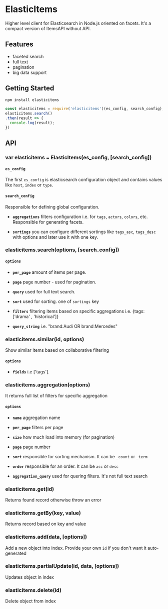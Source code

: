 # ElasticItems

Higher level client for Elasticsearch in Node.js oriented on facets. It's a compact version of ItemsAPI without API.

## Features

- faceted search
- full text
- pagination
- big data support

## Getting Started

```bash
npm install elasticitems
```

```js
const elasticitems = require('elasticitems')(es_config, search_config);
elasticitems.search()
.then(result => {
  console.log(result);
})
```

## API

### var elasticitems = ElasticItems(es_config, [search_config])

#### `es_config`

The first `es_config` is elasticsearch configuration object and contains values like `host`, `index` or `type`.

#### `search_config`

Responsible for defining global configuration.

  * **<code>aggregations</code>** filters configuration i.e. for `tags`, `actors`, `colors`, etc. Responsible for generating facets.

  * **<code>sortings</code>** you can configure different sortings like `tags_asc`, `tags_desc` with options and later use it with one key.

### elasticitems.search(options, [search_config])

#### `options`

  * **<code>per_page</code>** amount of items per page.

  * **<code>page</code>** page number - used for pagination.

  * **<code>query</code>** used for full text search.

  * **<code>sort</code>** used for sorting. one of `sortings` key
  
  * **<code>filters</code>** filtering items based on specific aggregations i.e. {tags: ['drama' , 'historical']}  

  * **<code>query_string</code>** i.e. "brand:Audi OR brand:Mercedes"

### elasticitems.similar(id, options)

Show similar items based on collaborative filtering

#### `options`

  * **<code>fields</code>** i.e ['tags'].

### elasticitems.aggregation(options)

It returns full list of filters for specific aggregation

#### `options`

  * **<code>name</code>** aggregation name

  * **<code>per_page</code>** filters per page
  
  * **<code>size</code>** how much load into memory (for pagination)

  * **<code>page</code>** page number
  
  * **<code>sort</code>** responsible for sorting mechanism. It can be `_count` or `_term`

  * **<code>order</code>** responsible for an order. It can be `asc` or `desc`

  * **<code>aggregation_query</code>** used for quering filters. It's not full text search
  
### elasticitems.get(id)

Returns found record otherwise throw an error

### elasticitems.getBy(key, value)

Returns record based on key and value 

### elasticitems.add(data, [options])

Add a new object into index. Provide your own `id` if you don't want it auto-generated

### elasticitems.partialUpdate(id, data, [options])

Updates object in index

### elasticitems.delete(id)

Delete object from index
